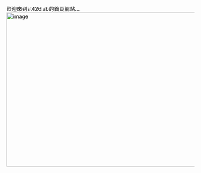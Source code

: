 歡迎來到 s t 4 2 6 l a b 的首頁網站...
 
<img width="959" height="413" alt="image" src="https://github.com/user-attachments/assets/7cfc39f5-9c3f-469a-87ce-cc71adfa7722" />

 
